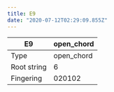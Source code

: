 ```yaml
---
title: E9
date: "2020-07-12T02:29:09.855Z"
---
```


|E9|open_chord|
|---|---|
|Type|open_chord|
|Root string|6|
|Fingering|020102|

